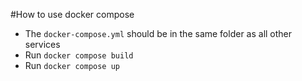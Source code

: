 #How to use docker compose

- The `docker-compose.yml` should be in the same folder as all other services
- Run `docker compose build`
- Run `docker compose up`